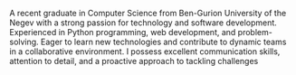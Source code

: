 A recent graduate in Computer Science from Ben-Gurion University of the Negev
with a strong passion for technology and software development. Experienced in
Python programming, web development, and problem-solving. Eager to learn new
technologies and contribute to dynamic teams in a collaborative environment. I
possess excellent communication skills, attention to detail, and a proactive approach
to tackling challenges
